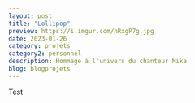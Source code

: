 ```yaml
---
layout: post
title: "Lollipop"
preview: https://i.imgur.com/hRxgP7g.jpg
date: 2023-01-26
category: projets 
category2: personnel
description: Hommage à l'univers du chanteur Mika
blog: blogprojets
---
```


Test
